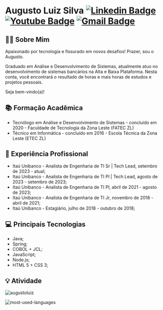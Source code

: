 # Augusto Luiz Silva [![Linkedin Badge](https://camo.githubusercontent.com/68afbdec6fe138a110fa07474ffdc7854a8a523357fcd46dd085827693dea40d/68747470733a2f2f696d672e736869656c64732e696f2f62616467652f2d4c696e6b6564496e2d626c75653f7374796c653d666c61742d737175617265266c6f676f3d4c696e6b6564696e266c6f676f436f6c6f723d7768697465266c696e6b3d68747470733a2f2f7777772e6c696e6b6564696e2e636f6d2f696e2f6c7569732d66656c6970652d3536323361383139372f)](https://www.linkedin.com/in/augusto-luiz-silva-0a22a751/)  [![Youtube Badge](https://camo.githubusercontent.com/667efda90e6b9bc59de36690359e4f5c38c4205e5abf299bfe3f627c61cfb0d2/68747470733a2f2f696d672e736869656c64732e696f2f62616467652f2d596f75747562652d4646303030303f7374796c653d666c61742d737175617265266c6162656c436f6c6f723d464630303030266c6f676f3d796f7574756265266c6f676f436f6c6f723d7768697465266c696e6b3d68747470733a2f2f7777772e796f75747562652e636f6d2f6368616e6e656c2f554352684b4b36567249536e4957504a6a597842504b6e412f766964656f73)](https://www.youtube.com/channel/UCekCgsNve7j9Qu6HCvQlDVw) [![Gmail Badge](https://camo.githubusercontent.com/bed0d1fd88a88471de5339fac0f794e58e89f90f30e98dc076e21b346a2af91e/68747470733a2f2f696d672e736869656c64732e696f2f62616467652f2d476d61696c2d6331343433383f7374796c653d666c61742d737175617265266c6f676f3d476d61696c266c6f676f436f6c6f723d7768697465266c696e6b3d6d61696c746f66656c6970656465762e746940676d61696c2e636f6d)](mailto:augusto.ls.12.08@gmail.com)


## 🙋‍♂️ **Sobre Mim**

Apaixonado por tecnologia e fissurado em novos desafios! Prazer, sou o Augusto. 

Graduado em Análise e Desenvolvimento de Sistemas, atualmente atuo no desenvolvimento de sistemas bancários na Alta e Baixa Plataforma. Nesta conta, você encontrará o resultado de horas e mais horas de estudos e projetos pessoais. 

Seja bem-vindo(a)!

## 📚 **Formação Acadêmica**
 - Tecnólogo em Análise e Desenvolvimento de Sistemas - concluído em 2020 - Faculdade de Tecnologia da Zona Leste (FATEC ZL)
 - Técnico em Informática - concluído em 2016 - Escola Técnica da Zona Leste (ETEC ZL)
 
## 💼 **Experiência Profissional**
- Itaú Unibanco - Analista de Engenharia de TI Sr | Tech Lead, setembro de 2023 - atual;
- Itaú Unibanco - Analista de Engenharia de TI Pl | Tech Lead, agosto de 2023 - setembro de 2023;
- Itaú Unibanco - Analista de Engenharia de TI Pl, abril de 2021 - agosto de 2023;
- Itaú Unibanco - Analista de Engenharia de TI Jr, novembro de 2018 - abril de 2021;
- Itaú Unibanco - Estagiário, julho de 2018 - outubro de 2018;

## 💻 **Principais Tecnologias**

 - Java;
 - Spring;
 - COBOL + JCL;
 - JavaScript;
 - Node.js;
 - HTML 5 + CSS 3;

## 💡 Atividade

![augustoluiz](https://github-readme-stats.vercel.app/api?username=augustoluiz&theme=dark&show_icons=true&count_private=true)

![most-used-languages](https://github-readme-stats.vercel.app/api/top-langs/?username=augustoluiz&layout=compact&theme=dark)
